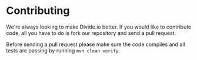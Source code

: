 Contributing
===========
We're always looking to make Divide.io better. If you would like to contribute code, all you have to do is fork our repository and send a pull request.

Before sending a pull request please make sure the code compiles and all tests are passing by running `mvn clean verify`.
